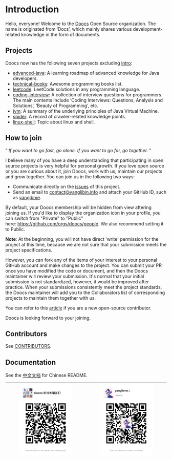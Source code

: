 # Introduction
Hello, everyone! Welcome to the [Doocs](https://github.com/doocs) Open Source organization. The name is originated from ‘Docs’, which mainly shares various development-related knowledge in the form of documents.

## Projects
Doocs now has the following seven projects excluding [intro](https://github.com/doocs/intro):

- [advanced-java](https://github.com/doocs/advanced-java): A learning roadmap of advanced knowledge for Java developers.
- [technical-books](https://github.com/doocs/technical-books): Awesome programming books list.
- [leetcode](https://github.com/doocs/leetcode): LeetCode solutions in any programming language.
- [coding-interview](https://github.com/doocs/coding-interview): A collection of interview questions for programmers. The main contents include ‘Coding Interviews: Questions, Analysis and Solutions’, ‘Beauty of Programming’, etc.
- [jvm](https://github.com/doocs/jvm): A summary of the underlying principles of Java Virtual Machine.
- [spider](https://github.com/doocs/spider): A record of crawler-related knowledge points.
- [linux-shell](https://github.com/doocs/linux-shell): Topic about linux and shell.

## How to join
“ *If you want to go fast, go alone. If you want to go far, go together.* ”

I believe many of you have a deep understanding that participating in open source projects is very helpful for personal growth. If you love open source or you are curious about it, join Doocs, work with us, maintain our projects and grow together. You can join us in the following two ways:

- Communicate directly on the [issues](https://github.com/doocs/intro/issues) of this project.
- Send an email to [contact@yanglibin.info](mailto:contact@yanglibin.info) and attach your GitHub ID, such as [yanglbme](https://github.com/yanglbme).

By default, your Doocs membership will be hidden from view aftering joining us. If you'd like to display the organization icon in your profile, you can switch from "Private" to "Public" here: https://github.com/orgs/doocs/people. We also recommend setting it to Public.

**Note**: At the beginning, you will not have direct 'write' permission for the project at this time, because we are not sure that your submission meets the project specifications.

However, you can fork any of the items of your interest to your personal GitHub account and make changes to the project. You can submit your PR once you have modified the code or document, and then the Doocs maintainer will review your submission. It's normal that your initial submission is not standardized, however, it would be improved after practice. When your submissions consistently meet the project standards, the Doocs maintainer will add you to the Collaborators list of corresponding projects to maintain them together with us.

You can refer to this [article](https://github.com/firstcontributions/first-contributions/blob/master/README.md) if you are a new open-source contributor.

Doocs is looking forward to your joining.

## Contributors
See [CONTRIBUTORS](CONTRIBUTORS.md).

## Documentation
See the [中文文档](https://github.com/doocs/intro/wiki/%E4%BB%8B%E7%BB%8D) for Chinese README.

| <center> [<img src="images/qrcode_for_wechatgroup.jpg" width="70%"/>](https://github.com/doocs/intro/blob/master/images/qrcode_for_wechatgroup.jpg) </center> | <center> [<img src="images/qrcode_for_yanglbme.jpg" width="70%"/>](https://github.com/doocs/intro/blob/master/images/qrcode_for_yanglbme.jpg) </center> |
|---|---|
